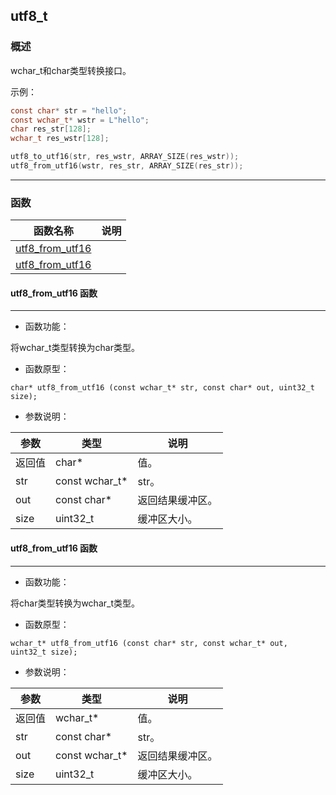## utf8\_t
### 概述
 wchar_t和char类型转换接口。

 示例：

 ```c
 const char* str = "hello";
 const wchar_t* wstr = L"hello";
 char res_str[128];
 wchar_t res_wstr[128];

 utf8_to_utf16(str, res_wstr, ARRAY_SIZE(res_wstr));
 utf8_from_utf16(wstr, res_str, ARRAY_SIZE(res_str));
 ```


----------------------------------
### 函数
<p id="utf8_t_methods">

| 函数名称 | 说明 | 
| -------- | ------------ | 
| <a href="#utf8_t_utf8_from_utf16">utf8\_from\_utf16</a> |  |
| <a href="#utf8_t_utf8_from_utf16">utf8\_from\_utf16</a> |  |
#### utf8\_from\_utf16 函数
-----------------------

* 函数功能：

> <p id="utf8_t_utf8_from_utf16">
 将wchar_t类型转换为char类型。





* 函数原型：

```
char* utf8_from_utf16 (const wchar_t* str, const char* out, uint32_t size);
```

* 参数说明：

| 参数 | 类型 | 说明 |
| -------- | ----- | --------- |
| 返回值 | char* | 值。 |
| str | const wchar\_t* | str。 |
| out | const char* | 返回结果缓冲区。 |
| size | uint32\_t | 缓冲区大小。 |
#### utf8\_from\_utf16 函数
-----------------------

* 函数功能：

> <p id="utf8_t_utf8_from_utf16">
 将char类型转换为wchar_t类型。





* 函数原型：

```
wchar_t* utf8_from_utf16 (const char* str, const wchar_t* out, uint32_t size);
```

* 参数说明：

| 参数 | 类型 | 说明 |
| -------- | ----- | --------- |
| 返回值 | wchar\_t* | 值。 |
| str | const char* | str。 |
| out | const wchar\_t* | 返回结果缓冲区。 |
| size | uint32\_t | 缓冲区大小。 |
